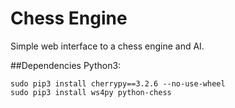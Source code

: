 # Chess Engine
Simple web interface to a chess engine and AI.

##Dependencies
Python3:
```
sudo pip3 install cherrypy==3.2.6 --no-use-wheel
sudo pip3 install ws4py python-chess
```